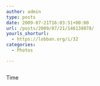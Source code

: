 ```yaml
---
author: admin
type: posts
date: 2009-07-21T16:03:51+00:00
url: /posts/2009/07/21/146138078/
yourls_shorturl:
  - https://lobban.org/i/32
categories:
  - Photos

---
```

<div class="figure">
  <img src="https://andy.lobban.org/photo/1280/146138078/1/n6SoNyvfPq6d193gAH0WPZmn" alt="" />
</div>

Time